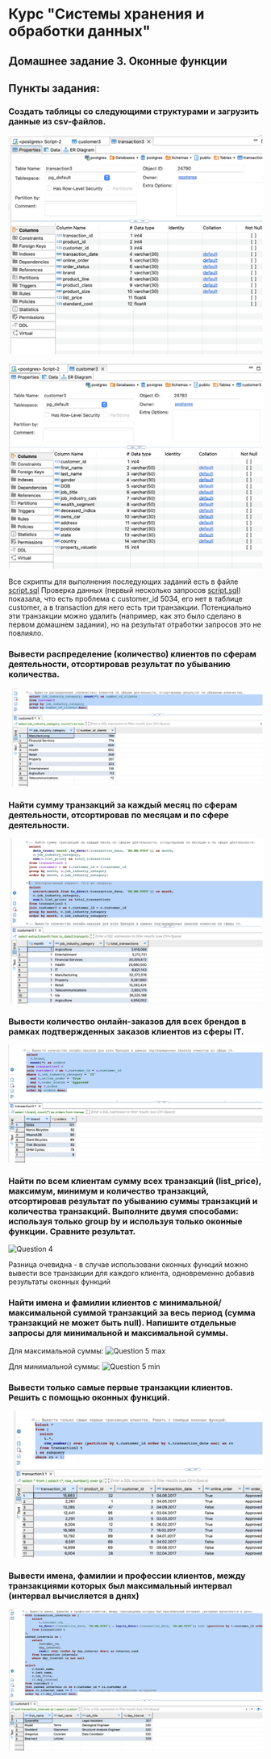 # Курс "Системы хранения и обработки данных"

## Домашнее задание 3. Оконные функции

## Пункты задания:

### Создать таблицы со следующими структурами и загрузить данные из csv-файлов. 

![Transaction datatypes](transaction.png)

![Customer datatypes](customer.png)

Все скрипты для выполнения последующих заданий есть в файле [script.sql](script.sql)
Проверка данных (первый несколько запросов [script.sql](script.sql)) показала, что есть проблема с customer_id 5034, его нет в таблице customer, а в transaction для него есть три транзакции. Потенциально эти транзакции можно удалить (например, как это было сделано в первом домашнем задании), но на результат отработки запросов это не повлияло. 

### Вывести распределение (количество) клиентов по сферам деятельности, отсортировав результат по убыванию количества.
![Question 1](1.png)

### Найти сумму транзакций за каждый месяц по сферам деятельности, отсортировав по месяцам и по сфере деятельности. 
![Question 2](2.png)

### Вывести количество онлайн-заказов для всех брендов в рамках подтвержденных заказов клиентов из сферы IT. 
![Question 3](3.png)

### Найти по всем клиентам сумму всех транзакций (list_price), максимум, минимум и количество транзакций, отсортировав результат по убыванию суммы транзакций и количества транзакций. Выполните двумя способами: используя только group by и используя только оконные функции. Сравните результат.
![Question 4](4.png)

Разница очевидна - в случае использовани оконных функций можно вывести все транзакции для каждого клиента, одновременно добавив результаты оконных функций


### Найти имена и фамилии клиентов с минимальной/максимальной суммой транзакций за весь период (сумма транзакций не может быть null). Напишите отдельные запросы для минимальной и максимальной суммы. 
Для максимальной суммы:
![Question 5 max](5max.png)

Для минимальной суммы:
![Question 5 min](5min.png)

### Вывести только самые первые транзакции клиентов. Решить с помощью оконных функций.
![Question 6](6.png)

### Вывести имена, фамилии и профессии клиентов, между транзакциями которых был максимальный интервал (интервал вычисляется в днях)
![Question 7](7.png)

